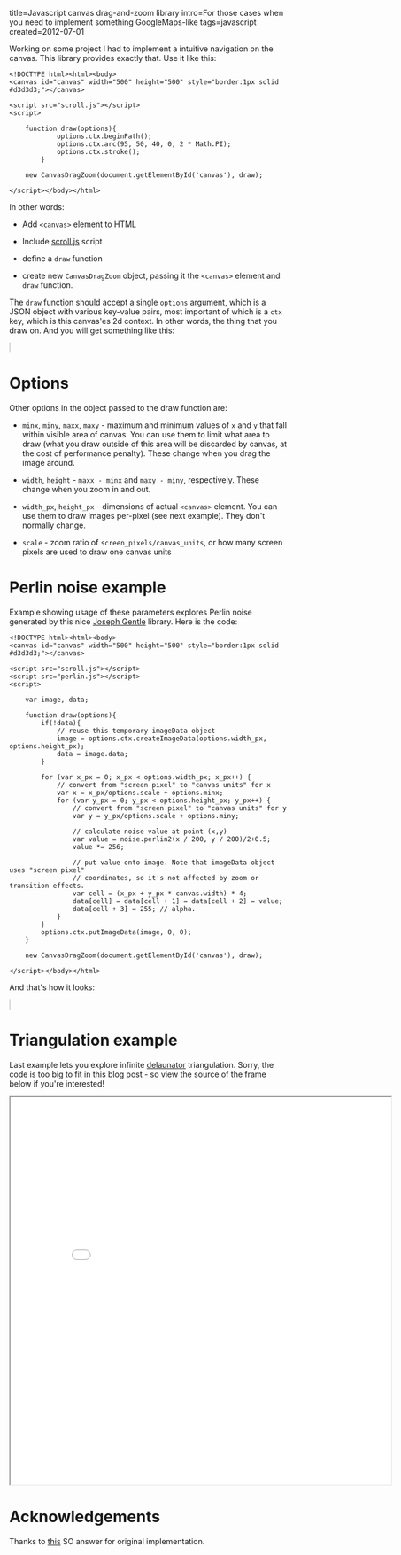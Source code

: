 title=Javascript canvas drag-and-zoom library
intro=For those cases when you need to implement something GoogleMaps-like
tags=javascript
created=2012-07-01

Working on some project I had to implement a intuitive navigation on the canvas.
This library provides exactly that. Use it like this:

	<!DOCTYPE html><html><body>
	<canvas id="canvas" width="500" height="500" style="border:1px solid #d3d3d3;"></canvas>

	<script src="scroll.js"></script>
	<script>

		function draw(options){
				options.ctx.beginPath();
				options.ctx.arc(95, 50, 40, 0, 2 * Math.PI);
				options.ctx.stroke();
			}

		new CanvasDragZoom(document.getElementById('canvas'), draw);

	</script></body></html>

In other words:

* Add `<canvas>` element to HTML

* Include [scroll.js][] script

* define a `draw` function

* create new `CanvasDragZoom` object, passing it the `<canvas>` element and `draw` function.

[scroll.js]: javascript-canvas-drag-and-zoom-library/scroll.js

The `draw` function should accept a single `options` argument, which is a JSON object with various key-value pairs, most important of which is a `ctx` key, which is this canvas'es 2d context.
In other words, the thing that you draw on.
And you will get something like this:

<div>
<canvas id="canvas1" width="688" height="400" style="border:1px solid #d3d3d3;"></canvas>
<script src="javascript-canvas-drag-and-zoom-library/scroll.js"></script>
<style>
canvas,iframe{background: white}
</style>
<script>
	function draw1(options){
			options.ctx.beginPath();
			options.ctx.arc(95, 50, 40, 0, 2 * Math.PI);
			options.ctx.stroke();
		}
	new CanvasDragZoom(document.getElementById('canvas1'), draw1);
</script></body></html>
</div>

Options
=======

Other options in the object passed to the draw function are:

* `minx`, `miny`, `maxx`, `maxy` - maximum and minimum values of `x` and `y` that fall within visible area of canvas. You can use them to limit what area to draw (what you draw outside of this area will be discarded by canvas, at the cost of performance penalty). These change when you drag the image around.

* `width`, `height` - `maxx - minx` and `maxy - miny`, respectively. These change when you zoom in and out.

* `width_px`, `height_px` - dimensions of actual `<canvas>` element. You can use them to draw images per-pixel (see next example). They don't normally change.

* `scale` - zoom ratio of `screen_pixels/canvas_units`, or how many screen pixels are used to draw one canvas units

Perlin noise example
====================

Example showing usage of these parameters explores Perlin noise generated by this nice [Joseph Gentle][perlin] library. Here is the code:

[perlin]: https://github.com/josephg/noisejs

	<!DOCTYPE html><html><body>
	<canvas id="canvas" width="500" height="500" style="border:1px solid #d3d3d3;"></canvas>

	<script src="scroll.js"></script>
	<script src="perlin.js"></script>
	<script>

		var image, data;

		function draw(options){
			if(!data){
				// reuse this temporary imageData object
				image = options.ctx.createImageData(options.width_px, options.height_px);
				data = image.data;
			}

			for (var x_px = 0; x_px < options.width_px; x_px++) {
				// convert from "screen pixel" to "canvas units" for x
				var x = x_px/options.scale + options.minx;
				for (var y_px = 0; y_px < options.height_px; y_px++) {
					// convert from "screen pixel" to "canvas units" for y
					var y = y_px/options.scale + options.miny;

					// calculate noise value at point (x,y)
					var value = noise.perlin2(x / 200, y / 200)/2+0.5;
					value *= 256;

					// put value onto image. Note that imageData object uses "screen pixel"
					// coordinates, so it's not affected by zoom or transition effects.
					var cell = (x_px + y_px * canvas.width) * 4;
					data[cell] = data[cell + 1] = data[cell + 2] = value;
					data[cell + 3] = 255; // alpha.
				}
			}
			options.ctx.putImageData(image, 0, 0);
		}

		new CanvasDragZoom(document.getElementById('canvas'), draw);

	</script></body></html>

And that's how it looks:

<div>
<canvas id="canvas2" width="688" height="700" style="border:1px solid #d3d3d3;"></canvas>
<script src="javascript-canvas-drag-and-zoom-library/perlin.js"></script>
<script>
	var image, data;
	function draw2(options){
			if(!data){
					image = options.ctx.createImageData(options.width_px, options.height_px);
					data = image.data; } 
			for (var x_px = 0; x_px < options.width_px; x_px++) {
					var x = x_px/options.scale + options.minx;
					for (var y_px = 0; y_px < options.height_px; y_px++) {
							var y = y_px/options.scale + options.miny;
							var value = noise.perlin2(x / 200, y / 200)/2+0.5;
							value *= 256; 
							var cell = (x_px + y_px * options.width_px) * 4;
							data[cell] = data[cell + 1] = data[cell + 2] = value;
							data[cell + 3] = 255; // alpha.
						}
				}
			options.ctx.putImageData(image, 0, 0);
		}
	new CanvasDragZoom(document.getElementById('canvas2'), draw2);
</script></body></html>
</div>

Triangulation example
=====================

Last example lets you explore infinite [delaunator][] triangulation.
Sorry, the code is too big to fit in this blog post - so view the source of the frame below if you're interested!

[delaunator]: https://mapbox.github.io/delaunator/

<div>
<iframe width="688" height="700" src="javascript-canvas-drag-and-zoom-library/drag-triangles.html"></iframe>
</div>

Acknowledgements
================

Thanks to [this][] SO answer for original implementation.

[this]: https://stackoverflow.com/questions/6775168/zooming-with-canvas/6776341#6776341
